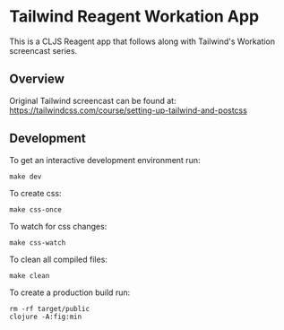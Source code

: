 # Tailwind Reagent Workation App

This is a CLJS Reagent app that follows along with Tailwind's Workation screencast series.

## Overview

Original Tailwind screencast can be found at: https://tailwindcss.com/course/setting-up-tailwind-and-postcss

## Development

To get an interactive development environment run:

    make dev

To create css:

    make css-once
    
To watch for css changes:

    make css-watch

To clean all compiled files:

    make clean

To create a production build run:

	rm -rf target/public
	clojure -A:fig:min

